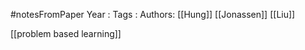 #notesFromPaper
Year   :
Tags   :
Authors: [[Hung]] [[Jonassen]] [[Liu]]

[[problem based learning]]
